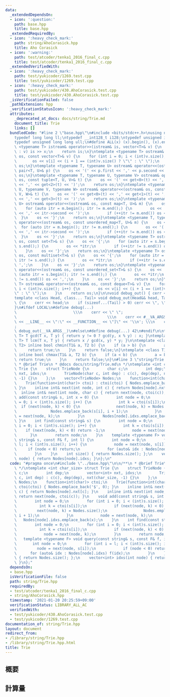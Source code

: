 ```yaml
---
data:
  _extendedDependsOn:
  - icon: ':question:'
    path: base.hpp
    title: base.hpp
  _extendedRequiredBy:
  - icon: ':heavy_check_mark:'
    path: string/AhoCorasick.hpp
    title: Aho Corasick
  - icon: ':warning:'
    path: test/atcoder/tenka1_2016_final_c.cpp
    title: test/atcoder/tenka1_2016_final_c.cpp
  _extendedVerifiedWith:
  - icon: ':heavy_check_mark:'
    path: test/yukicoder/1269.test.cpp
    title: test/yukicoder/1269.test.cpp
  - icon: ':heavy_check_mark:'
    path: test/yukicoder/430.AhoCorasick.test.cpp
    title: test/yukicoder/430.AhoCorasick.test.cpp
  _isVerificationFailed: false
  _pathExtension: hpp
  _verificationStatusIcon: ':heavy_check_mark:'
  attributes:
    _deprecated_at_docs: docs/string/Trie.md
    document_title: Trie
    links: []
  bundledCode: "#line 2 \"base.hpp\"\n#include <bits/stdc++.h>\nusing namespace std;\n\
    typedef long long ll;\ntypedef __int128_t i128;\ntypedef unsigned int uint;\n\
    typedef unsigned long long ull;\n#define ALL(x) (x).begin(), (x).end()\n\ntemplate\
    \ <typename T> istream& operator>>(istream& is, vector<T>& v) {\n    for (T& x\
    \ : v) is >> x;\n    return is;\n}\ntemplate <typename T> ostream& operator<<(ostream&\
    \ os, const vector<T>& v) {\n    for (int i = 0; i < (int)v.size(); i++) {\n \
    \       os << v[i] << (i + 1 == (int)v.size() ? \"\" : \" \");\n    }\n    return\
    \ os;\n}\ntemplate <typename T, typename U> ostream& operator<<(ostream& os, const\
    \ pair<T, U>& p) {\n    os << '(' << p.first << ',' << p.second << ')';\n    return\
    \ os;\n}\ntemplate <typename T, typename U, typename V> ostream& operator<<(ostream&\
    \ os, const tuple<T, U, V>& t) {\n    os << '(' << get<0>(t) << ',' << get<1>(t)\
    \ << ',' << get<2>(t) << ')';\n    return os;\n}\ntemplate <typename T, typename\
    \ U, typename V, typename W> ostream& operator<<(ostream& os, const tuple<T, U,\
    \ V, W>& t) {\n    os << '(' << get<0>(t) << ',' << get<1>(t) << ',' << get<2>(t)\
    \ << ',' << get<3>(t) << ')';\n    return os;\n}\ntemplate <typename T, typename\
    \ U> ostream& operator<<(ostream& os, const map<T, U>& m) {\n    os << '{';\n\
    \    for (auto itr = m.begin(); itr != m.end();) {\n        os << '(' << itr->first\
    \ << ',' << itr->second << ')';\n        if (++itr != m.end()) os << ',';\n  \
    \  }\n    os << '}';\n    return os;\n}\ntemplate <typename T, typename U> ostream&\
    \ operator<<(ostream& os, const unordered_map<T, U>& m) {\n    os << '{';\n  \
    \  for (auto itr = m.begin(); itr != m.end();) {\n        os << '(' << itr->first\
    \ << ',' << itr->second << ')';\n        if (++itr != m.end()) os << ',';\n  \
    \  }\n    os << '}';\n    return os;\n}\ntemplate <typename T> ostream& operator<<(ostream&\
    \ os, const set<T>& s) {\n    os << '{';\n    for (auto itr = s.begin(); itr !=\
    \ s.end();) {\n        os << *itr;\n        if (++itr != s.end()) os << ',';\n\
    \    }\n    os << '}';\n    return os;\n}\ntemplate <typename T> ostream& operator<<(ostream&\
    \ os, const multiset<T>& s) {\n    os << '{';\n    for (auto itr = s.begin();\
    \ itr != s.end();) {\n        os << *itr;\n        if (++itr != s.end()) os <<\
    \ ',';\n    }\n    os << '}';\n    return os;\n}\ntemplate <typename T> ostream&\
    \ operator<<(ostream& os, const unordered_set<T>& s) {\n    os << '{';\n    for\
    \ (auto itr = s.begin(); itr != s.end();) {\n        os << *itr;\n        if (++itr\
    \ != s.end()) os << ',';\n    }\n    os << '}';\n    return os;\n}\ntemplate <typename\
    \ T> ostream& operator<<(ostream& os, const deque<T>& v) {\n    for (int i = 0;\
    \ i < (int)v.size(); i++) {\n        os << v[i] << (i + 1 == (int)v.size() ? \"\
    \" : \" \");\n    }\n    return os;\n}\n\nvoid debug_out() { cerr << '\\n'; }\n\
    template <class Head, class... Tail> void debug_out(Head&& head, Tail&&... tail)\
    \ {\n    cerr << head;\n    if (sizeof...(Tail) > 0) cerr << \", \";\n    debug_out(move(tail)...);\n\
    }\n#ifdef LOCAL\n#define debug(...)                                          \
    \                         \\\n    cerr << \" \";                             \
    \                                        \\\n    cerr << #__VA_ARGS__ << \" :[\"\
    \ << __LINE__ << \":\" << __FUNCTION__ << \"]\" << '\\n'; \\\n    cerr << \" \"\
    ;                                                                     \\\n   \
    \ debug_out(__VA_ARGS__)\n#else\n#define debug(...) 42\n#endif\n\ntemplate <typename\
    \ T> T gcd(T x, T y) { return y != 0 ? gcd(y, x % y) : x; }\ntemplate <typename\
    \ T> T lcm(T x, T y) { return x / gcd(x, y) * y; }\n\ntemplate <class T1, class\
    \ T2> inline bool chmin(T1& a, T2 b) {\n    if (a > b) {\n        a = b;\n   \
    \     return true;\n    }\n    return false;\n}\ntemplate <class T1, class T2>\
    \ inline bool chmax(T1& a, T2 b) {\n    if (a < b) {\n        a = b;\n       \
    \ return true;\n    }\n    return false;\n}\n#line 3 \"string/Trie.hpp\"\n\n/**\n\
    \ * @brief Trie\n * @docs docs/string/Trie.md\n */\ntemplate <int char_size> struct\
    \ Trie {\n    struct TrieNode {\n        char c;\n        int dep;\n        vector<int>\
    \ nxt, idxs;\n        TrieNode(char c, int dep) : c(c), dep(dep), nxt(char_size,\
    \ -1) {}\n    };\n    vector<TrieNode> Nodes;\n    function<int(char)> ctoi;\n\
    \    Trie(function<int(char)> ctoi) : ctoi(ctoi) { Nodes.emplace_back('$', 0);\
    \ }\n    inline int& next(int node, int c) { return Nodes[node].nxt[c]; }\n  \
    \  inline int& next(int node, char c) { return next(node, ctoi(c)); }\n    void\
    \ add(const string& s, int x = 0) {\n        int node = 0;\n        for (int i\
    \ = 0; i < (int)s.size(); i++) {\n            int k = ctoi(s[i]);\n          \
    \  if (next(node, k) < 0) {\n                next(node, k) = Nodes.size();\n \
    \               Nodes.emplace_back(s[i], i + 1);\n            }\n            node\
    \ = next(node, k);\n        }\n        Nodes[node].idxs.emplace_back(x);\n   \
    \ }\n    int find(const string& s) {\n        int node = 0;\n        for (int\
    \ i = 0; i < (int)s.size(); i++) {\n            int k = ctoi(s[i]);\n        \
    \    if (next(node, k) < 0) return -1;\n            node = next(node, k);\n  \
    \      }\n        return node;\n    }\n    template <typename F> void query(const\
    \ string& s, const F& f, int l) {\n        int node = 0;\n        for (int i =\
    \ l; i < (int)s.size(); i++) {\n            node = next(node, s[i]);\n       \
    \     if (node < 0) return;\n            for (auto& idx : Nodes[node].idxs) f(idx);\n\
    \        }\n    }\n    int size() { return Nodes.size(); };\n    vector<int> idxs(int\
    \ node) { return Nodes[node].idxs; }\n};\n"
  code: "#pragma once\n#include \"../base.hpp\"\n\n/**\n * @brief Trie\n * @docs docs/string/Trie.md\n\
    \ */\ntemplate <int char_size> struct Trie {\n    struct TrieNode {\n        char\
    \ c;\n        int dep;\n        vector<int> nxt, idxs;\n        TrieNode(char\
    \ c, int dep) : c(c), dep(dep), nxt(char_size, -1) {}\n    };\n    vector<TrieNode>\
    \ Nodes;\n    function<int(char)> ctoi;\n    Trie(function<int(char)> ctoi) :\
    \ ctoi(ctoi) { Nodes.emplace_back('$', 0); }\n    inline int& next(int node, int\
    \ c) { return Nodes[node].nxt[c]; }\n    inline int& next(int node, char c) {\
    \ return next(node, ctoi(c)); }\n    void add(const string& s, int x = 0) {\n\
    \        int node = 0;\n        for (int i = 0; i < (int)s.size(); i++) {\n  \
    \          int k = ctoi(s[i]);\n            if (next(node, k) < 0) {\n       \
    \         next(node, k) = Nodes.size();\n                Nodes.emplace_back(s[i],\
    \ i + 1);\n            }\n            node = next(node, k);\n        }\n     \
    \   Nodes[node].idxs.emplace_back(x);\n    }\n    int find(const string& s) {\n\
    \        int node = 0;\n        for (int i = 0; i < (int)s.size(); i++) {\n  \
    \          int k = ctoi(s[i]);\n            if (next(node, k) < 0) return -1;\n\
    \            node = next(node, k);\n        }\n        return node;\n    }\n \
    \   template <typename F> void query(const string& s, const F& f, int l) {\n \
    \       int node = 0;\n        for (int i = l; i < (int)s.size(); i++) {\n   \
    \         node = next(node, s[i]);\n            if (node < 0) return;\n      \
    \      for (auto& idx : Nodes[node].idxs) f(idx);\n        }\n    }\n    int size()\
    \ { return Nodes.size(); };\n    vector<int> idxs(int node) { return Nodes[node].idxs;\
    \ }\n};"
  dependsOn:
  - base.hpp
  isVerificationFile: false
  path: string/Trie.hpp
  requiredBy:
  - test/atcoder/tenka1_2016_final_c.cpp
  - string/AhoCorasick.hpp
  timestamp: '2021-01-20 20:25:59+09:00'
  verificationStatus: LIBRARY_ALL_AC
  verifiedWith:
  - test/yukicoder/430.AhoCorasick.test.cpp
  - test/yukicoder/1269.test.cpp
documentation_of: string/Trie.hpp
layout: document
redirect_from:
- /library/string/Trie.hpp
- /library/string/Trie.hpp.html
title: Trie
---
```

## 概要

## 計算量